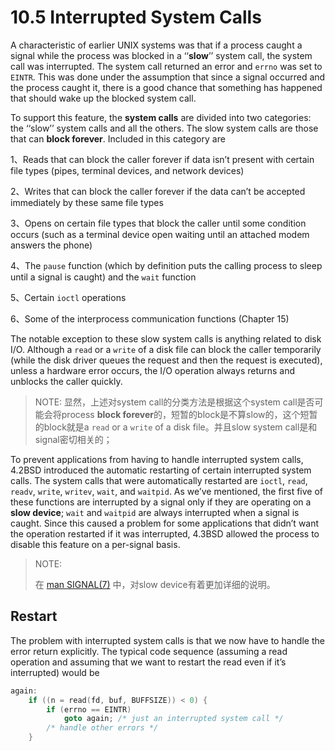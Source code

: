 # 10.5 Interrupted System Calls

A characteristic of earlier UNIX systems was that if a process caught a signal while the process was blocked in a ‘‘**slow**’’ system call, the system call was interrupted. The system call returned an error and `errno` was set to `EINTR`. This was done under the assumption that since a signal occurred and the process caught it, there is a good chance that something has happened that should wake up the blocked system call.

To support this feature, the **system calls** are divided into two categories: the ‘‘slow’’ system calls and all the others. The slow system calls are those that can **block forever**. Included in this category are

1、Reads that can block the caller forever if data isn’t present with certain file types (pipes, terminal devices, and network devices)

2、Writes that can block the caller forever if the data can’t be accepted immediately by these same file types

3、Opens on certain file types that block the caller until some condition occurs (such as a terminal device open waiting until an attached modem answers the phone)

4、The `pause` function (which by definition puts the calling process to sleep until a signal is caught) and the `wait` function

5、Certain `ioctl` operations

6、Some of the interprocess communication functions (Chapter 15)

The notable exception to these slow system calls is anything related to disk I/O. Although a `read` or a `write` of a disk file can block the caller temporarily (while the disk driver queues the request and then the request is executed), unless a hardware error occurs, the I/O operation always returns and unblocks the caller quickly.

> NOTE: 显然，上述对system call的分类方法是根据这个system call是否可能会将process **block forever**的，短暂的block是不算slow的，这个短暂的block就是a `read` or a `write` of a disk file。并且slow system call是和signal密切相关的；

To prevent applications from having to handle interrupted system calls, 4.2BSD introduced the automatic restarting of certain interrupted system calls. The system calls that were automatically restarted are `ioctl`, `read`, `readv`, `write`, `writev`, `wait`, and `waitpid`. As we’ve mentioned, the first five of these functions are interrupted by a signal only if they are operating on a **slow device**; `wait` and `waitpid` are always interrupted when a signal is caught. Since this caused a problem for some applications that didn’t want the operation restarted if it was interrupted, 4.3BSD allowed the process to disable this feature on a per-signal basis.

> NOTE: 
>
> 在 [man SIGNAL(7)](http://man7.org/linux/man-pages/man7/signal.7.html) 中，对slow device有着更加详细的说明。
>
> 



## Restart

The problem with interrupted system calls is that we now have to handle the error return explicitly. The typical code sequence (assuming a read operation and assuming that we want to restart the read even if it’s interrupted) would be

```C++
again:
    if ((n = read(fd, buf, BUFFSIZE)) < 0) {
        if (errno == EINTR)
            goto again; /* just an interrupted system call */
        /* handle other errors */
    }

```

